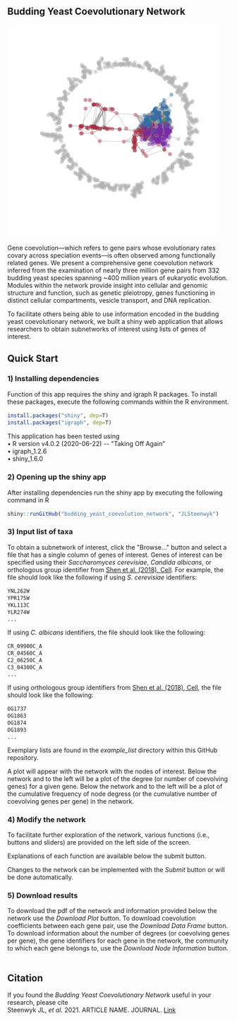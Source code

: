 ## Budding Yeast Coevolutionary Network

![](www/community_network.png)

Gene coevolution—which refers to gene pairs whose evolutionary rates covary across speciation events—is often observed among functionally related genes. We present a comprehensive gene coevolution network inferred from the examination of nearly three million gene pairs from 332 budding yeast species spanning ~400 million years of eukaryotic evolution. Modules within the network provide insight into cellular and genomic structure and function, such as genetic pleiotropy, genes functioning in distinct cellular compartments, vesicle transport, and DNA replication. 

To facilitate others being able to use information encoded in the budding yeast coevolutionary network, we built a shiny web application that allows researchers to obtain subnetworks of interest using lists of genes of interest.

## Quick Start

### 1) Installing dependencies
Function of this app requires the shiny and igraph R packages. To install these packages, execute the following commands within the R environment.
```R
install.packages("shiny", dep=T)
install.packages("igraph", dep=T)
```
This application has been tested using<br />
• R version v4.0.2 (2020-06-22) -- "Taking Off Again"<br />
• igraph_1.2.6<br />
• shiny_1.6.0<br />

### 2) Opening up the shiny app
After installing dependencies run the shiny app by executing the following command in R
```R
shiny::runGitHub("budding_yeast_coevolution_network", "JLSteenwyk")
```

### 3) Input list of taxa
To obtain a subnetwork of interest, click the "Browse..." button and select a file that has a single column of genes of interest. Genes of interest can be specified using their <i>Saccharomyces cerevisiae</i>, <i>Candida albicans</i>, or orthologous group identifier from [Shen et al. (2018), Cell](https://jlsteenwyk.com/publication_pdfs/2018_Shen_et_al_Cell.pdf). For example, the file should look like the following if using <i>S. cerevisiae</i> identifiers:
```
YNL262W
YPR175W
YKL113C
YLR274W
...
```

If using <i>C. albicans</i> identifiers, the file should look like the following:
```
CR_09900C_A
CR_04560C_A
C2_06250C_A
C3_04300C_A
...
```

If using orthologous group identifiers from [Shen et al. (2018), Cell](https://jlsteenwyk.com/publication_pdfs/2018_Shen_et_al_Cell.pdf), the file should look like the following:
```
OG1737
OG1863
OG1874
OG1893
...
```

Exemplary lists are found in the <i>example_list</i> directory within this GitHub repository.

A plot will appear with the network with the nodes of interest. Below the network and to the left will be a plot of the degree (or number of coevolving genes) for a given gene. Below the network and to the left will be a plot of the cumulative frequency of node degress (or the cumulative number of coevolving genes per gene) in the network.

### 4) Modify the network
To facilitate further exploration of the network, various functions (i.e., buttons and sliders) are provided on the left side of the screen.

Explanations of each function are available below the submit button.

Changes to the network can be implemented with the <i>Submit</i> button or will be done automatically.

### 5) Download results
To download the pdf of the network and information provided below the network use the <i>Download Plot</i> button. To download coevolution coefficients between each gene pair, use the <i>Download Data Frame</i> button. To download information about the number of degrees (or coevolving genes per gene), the gene identifiers for each gene in the network, the community to which each gene belongs to, use the <i>Download Node Information</i> button.
<br /><br />

## Citation
If you found the <i>Budding Yeast Coevolutionary Network</i> useful in your research, please cite<br />
Steenwyk JL, <i>et al.</i> 2021. ARTICLE NAME. JOURNAL. [Link](https://bmcresnotes.biomedcentral.com/articles/10.1186/s13104-019-4577-5)<br />

